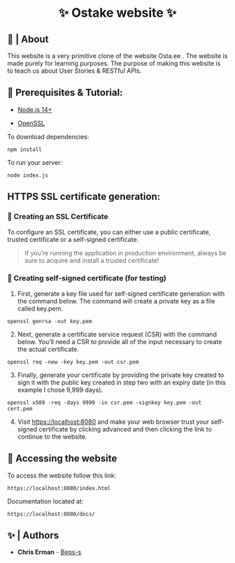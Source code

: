 <h1 align="center">✨ Ostake website ✨</h1>

## 📜 | About

This website is a very primitive clone of the website Osta.ee . The website is made purely for learning purposes. The purpose of making this website is to teach us about User Stories & RESTful APIs.

## 🚧 Prerequisites & Tutorial:

- [Node.js 14+](https://nodejs.org/en/download/)

- [OpenSSL](https://slproweb.com/products/Win32OpenSSL.html)

To download dependencies:
```
npm install
```

To run your server:
```
node index.js
```

## HTTPS SSL certificate generation:
### 📝 Creating an SSL Certificate
To configure an SSL certificate, you can either use a public certificate, trusted certificate or a self-signed certificate. 

> If you’re running the application in production environment, always be sure to acquire and install a trusted certificate!

### 📝 Creating self-signed certificate (for testing)
1. First, generate a key file used for self-signed certificate generation with the command below. The command will create a private key as a file called key.pem.
```
openssl genrsa -out key.pem
```

2. Next, generate a certificate service request (CSR) with the command below. You’ll need a CSR to provide all of the input necessary to create the actual certificate.
```
openssl req -new -key key.pem -out csr.pem
```

3. Finally, generate your certificate by providing the private key created to sign it with the public key created in step two with an expiry date (in this example I chose 9,999 days).
```
openssl x509 -req -days 9999 -in csr.pem -signkey key.pem -out cert.pem
```

4. Visit [https://localhost:8080](https://localhost:8080) and make your web browser trust your self-signed certificate by clicking advanced and then clicking the link to continue to the website.


## 💨 Accessing the website

To access the website follow this link:
```
https://localhost:8080/index.html
```

Documentation located at:
```
https://localhost:8080/docs/
```

## ✨ | Authors

* **Chris Erman** - [Beps-s](https://github.com/Beps-s)
